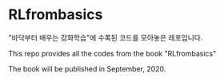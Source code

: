 # RLfrombasics

"바닥부터 배우는 강화학습"에 수록된 코드를 모아놓은 레포입니다.

This repo provides all the codes from the book "RLfrombasics"

The book will be published in September, 2020.
